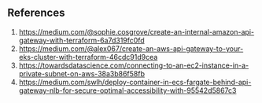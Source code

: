 ## References
1. https://medium.com/@sophie.cosgrove/create-an-internal-amazon-api-gateway-with-terraform-6a7d319fc0fd
2. https://medium.com/@alex067/create-an-aws-api-gateway-to-your-eks-cluster-with-terraform-46cdc91d9cea
3. https://towardsdatascience.com/connecting-to-an-ec2-instance-in-a-private-subnet-on-aws-38a3b86f58fb
4. https://medium.com/swlh/deploy-container-in-ecs-fargate-behind-api-gateway-nlb-for-secure-optimal-accessibility-with-95542d5867c3
